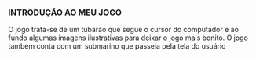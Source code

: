 ### INTRODUÇÃO AO MEU JOGO

O jogo trata-se de um tubarão que segue o cursor do computador e ao fundo algumas imagens ilustrativas para deixar o jogo mais bonito. O jogo também conta com um submarino que passeia pela tela do usuário
